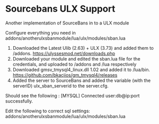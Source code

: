 # Sourcebans ULX Support
Another implementation of SourceBans in to a ULX module


Configure everything you need in addons/anotherulxsbanmodule/lua/ulx/modules/sban.lua


1) Downloaded the Latest Ulib (2.63) + ULX (3.73) and added them to /addons. https://ulyssesmod.net/downloads.php
2) Downloaded your module and edited the sban.lua file for the credentials, and uploaded to /addons and /lua respectively
3) Downloaded gmsv_tmysql4_linux.dll 1.02 and added it to /lua/bin. https://github.com/bkacjios/gm_tmysql4/releases
4) Added the server to SourceBans and added the variable (with the serverID) ulx_sban_serverid to the server.cfg.

Should see the following :   [MYSQL] Connected user:db@ip:port successfully.


Edit the following to correct sql settings:
addons/anotherulxsbanmodule/lua/ulx/modules/sban.lua
